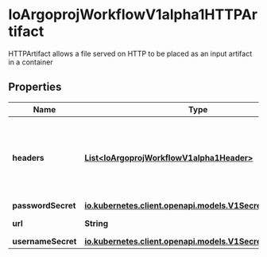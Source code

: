 

# IoArgoprojWorkflowV1alpha1HTTPArtifact

HTTPArtifact allows a file served on HTTP to be placed as an input artifact in a container

## Properties

Name | Type | Description | Notes
------------ | ------------- | ------------- | -------------
**headers** | [**List&lt;IoArgoprojWorkflowV1alpha1Header&gt;**](IoArgoprojWorkflowV1alpha1Header.md) | Headers are an optional list of headers to send with HTTP requests for artifacts |  [optional]
**passwordSecret** | [**io.kubernetes.client.openapi.models.V1SecretKeySelector**](io.kubernetes.client.openapi.models.V1SecretKeySelector.md) |  |  [optional]
**url** | **String** | URL of the artifact | 
**usernameSecret** | [**io.kubernetes.client.openapi.models.V1SecretKeySelector**](io.kubernetes.client.openapi.models.V1SecretKeySelector.md) |  |  [optional]



